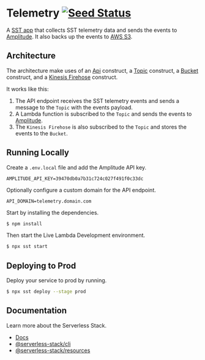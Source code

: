# Telemetry [![Seed Status](https://api.seed.run/anomaly/sst-telemetry/stages/prod/build_badge)](https://console.seed.run/anomaly/sst-telemetry)

A [SST app](https://github.com/serverless-stack/serverless-stack) that collects SST telemetry data and sends the events to [Amplitude](http://amplitude.com). It also backs up the events to [AWS S3](https://aws.amazon.com/s3/).

## Architecture

The architecture make uses of an [Api](https://docs.serverless-stack.com/constructs/Api) construct, a [Topic](https://docs.serverless-stack.com/constructs/Topic) construct, a [Bucket](https://docs.serverless-stack.com/constructs/Bucket) construct, and a [Kinesis Firehose](https://docs.aws.amazon.com/cdk/api/v1/docs/@aws-cdk_aws-kinesisfirehose.DeliveryStream.html) construct.

It works like this:
1. The API endpoint receives the SST telemetry events and sends a message to the `Topic` with the events payload.
2. A Lambda function is subscribed to the `Topic` and sends the events to [Amplitude](http://amplitude.com).
3. The `Kinesis Firehose` is also subscribed to the `Topic` and stores the events to the `Bucket`.

## Running Locally

Create a `.env.local` file and add the Amplitude API key.


```
AMPLITUDE_API_KEY=39470db0a7b31c724c027f491f0c33dc
```

Optionally configure a custom domain for the API endpoint.

```
API_DOMAIN=telemetry.domain.com
```

Start by installing the dependencies.

``` bash
$ npm install
```

Then start the Live Lambda Development environment.

``` bash
$ npx sst start
```

## Deploying to Prod

Deploy your service to prod by running.

``` bash
$ npx sst deploy --stage prod
```

## Documentation

Learn more about the Serverless Stack.

- [Docs](https://docs.serverless-stack.com)
- [@serverless-stack/cli](https://docs.serverless-stack.com/packages/cli)
- [@serverless-stack/resources](https://docs.serverless-stack.com/packages/resources)
